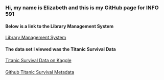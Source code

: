 ### Hi, my name is Elizabeth and this is my GitHub page for INFO 591

<!--
**edawson25/edawson25** is a ✨ _special_ ✨ repository because its `README.md` (this file) appears on your GitHub profile.

Here are some ideas to get you started:

- 🔭 I’m currently on my fifth and final quarter at Drexel.
- 🌱 I’m currently learning about digital curation and data solutions.
- 🤔 I’m looking for help with coding if I need to do more.
- 💬 Ask me about books cause I read a lot.
- 📫 How to reach me: Send me snail mail.
- 😄 Pronouns: she/her/hers
- ⚡ Fun fact: I met Corbin Bleu once and he said happy birthday to me.

-->

<h4> Below is a link to the Library Management System</h4>
  
<a href="https://github.com/kenil0811/Library-management-system.git">Library Management System</a>

<h4>The data set I viewed was the Titanic Survival Data</h4>
<a href="https://www.kaggle.com/c/titanic/data"> Titanic Survival Data on Kaggle</a> <h4></h4>
<a href="https://github.com/awesomedata/apd-core/blob/master/core/SocialSciences/Titanic-Survival-Data-Set.yml"> Github Titanic Survival Metadata</a> 
